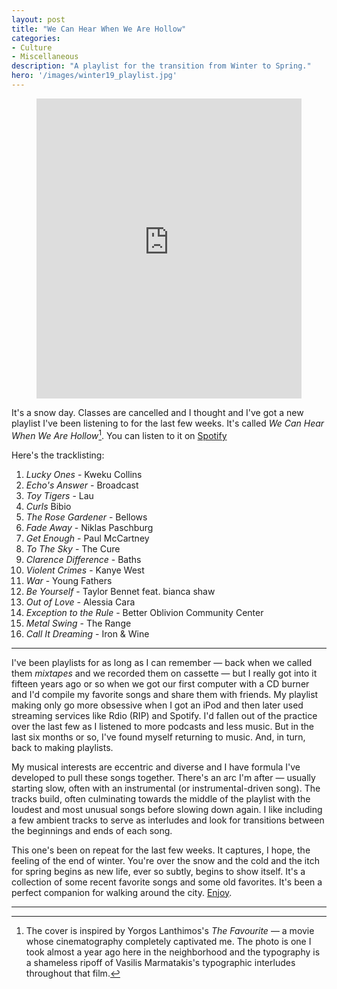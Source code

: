 ```yaml
---
layout: post
title: "We Can Hear When We Are Hollow"
categories:
- Culture
- Miscellaneous
description: "A playlist for the transition from Winter to Spring."
hero: '/images/winter19_playlist.jpg'
---
```


<figure>
<iframe src="https://open.spotify.com/embed/user/jarrettfuller/playlist/1WPRCafuw1X5MC1tCmOdnf" width="100%" height="480" frameborder="0" allowtransparency="true" allow="encrypted-media"></iframe>
</figure>

It's a snow day. Classes are cancelled and I thought and I've got a new playlist I've been listening to for the last few weeks. It's called *We Can Hear When We Are Hollow*[^1]. You can listen to it on [Spotify](https://open.spotify.com/user/jarrettfuller/playlist/1WPRCafuw1X5MC1tCmOdnf?si=ij-boqrQSU2Fam8yMV_FWQ)

Here's the tracklisting:

1. *Lucky Ones* - Kweku Collins
2. *Echo's Answer* - Broadcast
3. *Toy Tigers* - Lau
4. *Curls* Bibio
5. *The Rose Gardener* - Bellows
6. *Fade Away* - Niklas Paschburg
7. *Get Enough* - Paul McCartney
8. *To The Sky* - The Cure
9. *Clarence Difference* - Baths
10. *Violent Crimes* - Kanye West
11. *War* - Young Fathers
12. *Be Yourself* - Taylor Bennet feat. bianca shaw
13. *Out of Love* - Alessia Cara
14. *Exception to the Rule* - Better Oblivion Community Center
15. *Metal Swing* - The Range
16. *Call It Dreaming* - Iron & Wine

* * *

I've been playlists for as long as I can remember — back when we called them *mixtapes* and we recorded them on cassette — but I really got into it fifteen years ago or so when we got our first computer with a CD burner and I'd compile my favorite songs and share them with friends. My playlist making only go more obsessive when I got an iPod and then later used streaming services like Rdio (RIP) and Spotify. I'd fallen out of the practice over the last few as I listened to more podcasts and less music. But in the last six months or so, I've found myself returning to music. And, in turn, back to making playlists.

My musical interests are eccentric and diverse and I have formula I've developed to pull these songs together. There's an arc I'm after — usually starting slow, often with an instrumental (or instrumental-driven song). The tracks build, often culminating towards the middle of the playlist with the loudest and most unusual songs before slowing down again. I like including a few ambient tracks to serve as interludes and look for transitions between the beginnings and ends of each song.

This one's been on repeat for the last few weeks. It captures, I hope, the feeling of the end of winter. You're over the snow and the cold and the itch for spring begins as new life, ever so subtly, begins to show itself. It's a collection of some recent favorite songs and some old favorites. It's been a perfect companion for walking around the city. [Enjoy](https://open.spotify.com/user/jarrettfuller/playlist/1WPRCafuw1X5MC1tCmOdnf?si=ij-boqrQSU2Fam8yMV_FWQ).

* * *

[^1]: The cover is inspired by Yorgos Lanthimos's *The Favourite* — a movie whose cinematography completely captivated me. The photo is one I took almost a year ago here in the neighborhood and the typography is a shameless ripoff of Vasilis Marmatakis's typographic interludes throughout that film.
